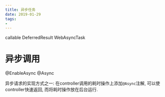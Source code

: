 ```yaml
---
title: 异步任务
date: 2019-01-29
tags:
- 
---
```




callable
DeferredResult
WebAsyncTask

# 异步调用

@EnableAsync
@Async


异步请求的实现方式之一:
在controller调用的耗时操作上添加`@Async`注解, 可以使controller快速返回, 而将耗时操作放在后台运行.


